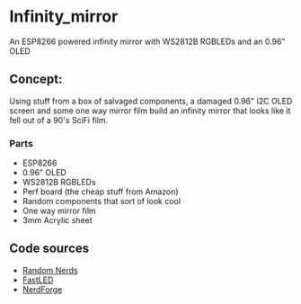 # Infinity_mirror
An ESP8266 powered infinity mirror with WS2812B RGBLEDs and an 0.96" OLED

## Concept:
Using stuff from a box of salvaged components, a damaged 0.96" I2C OLED screen and some one way mirror film build an infinity mirror that looks like it fell out of a 90's SciFi film.

### Parts
- ESP8266
- 0.96" OLED
- WS2812B RGBLEDs
- Perf board (the cheap stuff from Amazon)
- Random components that sort of look cool
- One way mirror film
- 3mm Acrylic sheet

## Code sources
- [Random Nerds](https://randomnerdtutorials.com/esp8266-0-96-inch-oled-display-with-arduino-ide/)
- [FastLED](https://fastled.io/)
- [NerdForge](https://youtu.be/oR80TuOCoic?si=QbNQUZnfUyZrZtNT)
